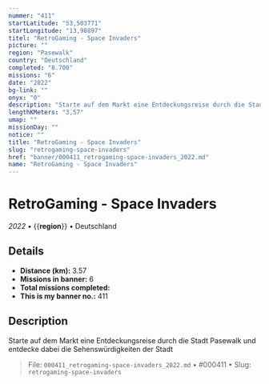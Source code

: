 ```yaml
---
nummer: "411"
startLatitude: "53,503771"
startLongitude: "13,98897"
titel: "RetroGaming - Space Invaders"
picture: ""
region: "Pasewalk"
country: "Deutschland"
completed: "8.700"
missions: "6"
date: "2022"
bg-link: ""
onyx: "0"
description: "Starte auf dem Markt eine Entdeckungsreise durch die Stadt Pasewalk und entdecke dabei die Sehenswürdigkeiten der Stadt"
lengthKMeters: "3,57"
umap: ""
missionDay: ""
notice: ""
title: "RetroGaming - Space Invaders"
slug: "retrogaming-space-invaders"
href: "banner/000411_retrogaming-space-invaders_2022.md"
name: "RetroGaming - Space Invaders"
---
```

# RetroGaming - Space Invaders

*2022* • {{__region__}} • Deutschland





## Details
- **Distance (km):** 3.57
- **Missions in banner:** 6
- **Total missions completed:** 
- **This is my banner no.:** 411



## Description
Starte auf dem Markt eine Entdeckungsreise durch die Stadt Pasewalk und entdecke dabei die Sehenswürdigkeiten der Stadt




> File: `000411_retrogaming-space-invaders_2022.md` • #000411 • Slug: `retrogaming-space-invaders`
